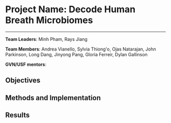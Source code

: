 # Project Name: Decode Human Breath Microbiomes
---
**Team Leaders**: Minh Pham, Rays Jiang

**Team Members**:  Andrea	Vianello, Sylvia	Thiong'o, Ojas	Natarajan, John	Parkinson, Long	Dang, Jinyong Pang, Gloria Ferreir, Dylan	Gallinson

**GVN/USF mentors**:



## Objectives

## Methods and Implementation

## Results 

